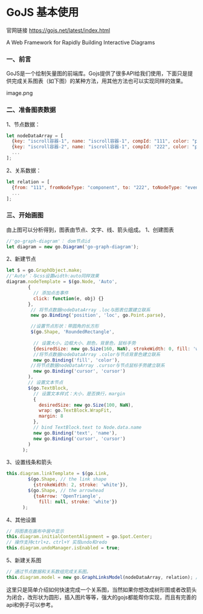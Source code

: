 # GoJS 基本使用

官网链接 https://gojs.net/latest/index.html

A Web Framework for Rapidly Building Interactive Diagrams

### 一、前言

GoJS是一个绘制矢量图的前端库。Gojs提供了很多API给我们使用，下面只是提供完成关系图表（如下图）的某种方法，用其他方法也可以实现同样的效果。

image.png

### 二、准备图表数据

 1、节点数据：

```js
let nodeDataArray = [
  {key: "iscroll容器-1", name: "iscroll容器-1", compId: "111", color: "pink", cursor: "grab",loc: "0 0"},
  {key: "iscroll容器-2", name: "iscroll容器-1", compId: "222", color: "pink", cursor: "grab",loc: "0 -100"},
  ...
];
```

2、关系数据：

```js
let relation = [
  {from: "111", fromNodeType: "component", to: "222", toNodeType: "event"},
  ...
];
```

### 三、开始画图

 由上图可以分析得到，图表由节点、文字、线、箭头组成。
 1、创建图表

```js
//'go-graph-diagram'： dom节点id
let diagram = new go.Diagram('go-graph-diagram');
```

2、新建节点

```js
let $ = go.GraphObject.make;
//'Auto'：与css设置width:auto同样效果
diagram.nodeTemplate = $(go.Node, 'Auto',
        {
          // 添加点击事件
          click: function(e, obj) {}
        },
         // 将节点数据nodeDataArray .loc与图表位置建立联系
         new go.Binding('position', 'loc', go.Point.parse),

         //设置节点形状：带圆角的长方形
         $(go.Shape, 'RoundedRectangle',
          
          // 设置大小，边框大小、颜色，背景色，鼠标手势
          {desiredSize: new go.Size(160, NaN), strokeWidth: 0, fill: 'white', cursor: 'grab'},
          //将节点数据nodeDataArray .color与节点背景色建立联系
          new go.Binding('fill', 'color'), 
         //将节点数据nodeDataArray .cursor与节点鼠标手势建立联系
          new go.Binding('cursor', 'cursor')
        ),
        // 设置文本节点
        $(go.TextBlock,
          // 设置文本样式：大小，是否换行，margin
          {
            desiredSize: new go.Size(100, NaN),
            wrap: go.TextBlock.WrapFit,
            margin: 8
          }, 
          // bind TextBlock.text to Node.data.name
          new go.Binding('text', 'name'), 
          new go.Binding('cursor', 'cursor')
        )
      );
```

3、设置线条和箭头

```js
this.diagram.linkTemplate = $(go.Link,
        $(go.Shape, // the link shape
          {strokeWidth: 2, stroke: 'white'}),
        $(go.Shape, // the arrowhead
          {toArrow: 'OpenTriangle',
            fill: null, stroke: 'white'})
      );
```

4、其他设置

```js
// 将图表在画布中居中显示
this.diagram.initialContentAlignment = go.Spot.Center;
// 操作支持ctrl+z、ctrl+Y 实现undo和redo
this.diagram.undoManager.isEnabled = true;
```

5、新建关系图

```js
// 通过节点数据和关系数组完成关系图。
this.diagram.model = new go.GraphLinksModel(nodeDataArray, relation); //nodeDataArray:graph, linkDataArray: relation
```

这里只是简单介绍如何快速完成一个关系图，当然如果你想改成树形图或者改箭头为闭合，改形状为圆形，插入图片等等，强大的gojs都能帮你实现，而且有完善的api和例子可以参考。